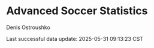 # Advanced Soccer Statistics
Denis Ostroushko

<!-- gfm -->

Last successful data update: 2025-05-31 09:13:23 CST
